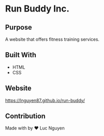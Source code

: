 # Run Buddy Inc.

## Purpose
A website that offers fitness training services.

## Built With
* HTML
* CSS

## Website
https://lnguyen87.github.io/run-buddy/

## Contribution
Made with by ❤️ Luc Nguyen
